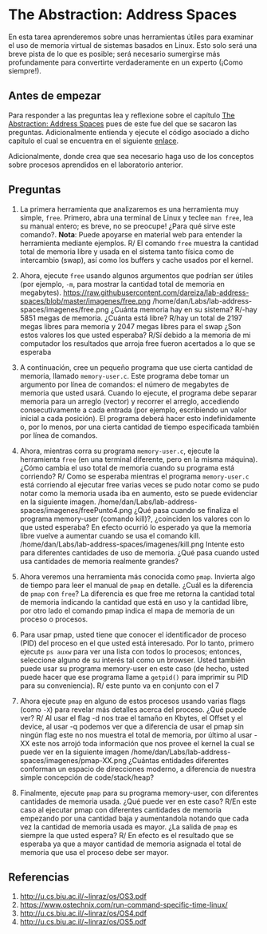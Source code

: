 # The Abstraction: Address Spaces #

En esta tarea aprenderemos sobre unas herramientas útiles para examinar el uso de memoria virtual de sistemas basados en Linux. 
Esto solo será una breve pista de lo que es posible; será necesario sumergirse más profundamente para convertirte verdaderamente 
en un experto (¡Como siempre!).

## Antes de empezar ##

Para responder a las preguntas lea y reflexione sobre el capítulo [The Abstraction: Address Spaces]( http://pages.cs.wisc.edu/~remzi/OSTEP/vm-intro.pdf) pues de este fue del que se sacaron las preguntas. Adicionalmente entienda y ejecute el código asociado a dicho capítulo el cual se encuentra en el siguiente [enlace](https://github.com/remzi-arpacidusseau/ostep-code/tree/master/vm-intro). 

Adicionalmente, donde crea que sea necesario haga uso de los conceptos sobre procesos aprendidos en el laboratorio anterior.

## Preguntas ##

1. La primera herramienta que analizaremos es una herramienta muy simple, ```free```. Primero, abra una terminal de Linux y
teclee ```man free```, lea su manual entero; es breve, no se preocupe! ¿Para qué sirve este comando?. **Nota**: Puede apoyarse en
material web para entender la herramienta mediante ejemplos.
R/ El comando ```free``` muestra la cantidad total de memoria libre y usada en el sistema tanto física como de intercambio (swap), así como los buffers y cache usados por el kernel.

2. Ahora, ejecute ```free``` usando algunos argumentos que podrían ser útiles (por ejemplo, ```-m```, para mostrar
la cantidad total de memoria en megabytes).
https://raw.githubusercontent.com/dareiza/lab-address-spaces/blob/master/imagenes/free.png
/home/dan/Labs/lab-address-spaces/imagenes/free.png
¿Cuánta memoria hay en su sistema?
R/-hay 5851 megas de memoria.
¿Cuánta está libre?
R/hay un total de 2197 megas libres para memoria y 2047 megas libres para el swap
¿Son estos valores los que usted esperaba?
R/Sí debido a la memoria de mi computador los resultados que arroja free fueron acertados a lo que se esperaba

3. A continuación, cree un pequeño programa que use cierta cantidad de memoria, llamado ```memory-user.c```.
Este programa debe tomar un argumento por línea de comandos: el número de megabytes de memoria que usted usará.
Cuando lo ejecute, el programa debe separar memoria para un arreglo (vector) y recorrer el arreglo,
accediendo consecutivamente a cada entrada (por ejemplo, escribiendo un valor inicial a cada posición). El programa deberá hacer esto indefinidamente o,
por lo menos, por una cierta cantidad de tiempo especificada también por línea de comandos.

4. Ahora, mientras corra su programa ```memory-user.c```, ejecute la herramienta ```free``` (en una terminal diferente, pero en la misma máquina).
¿Cómo cambia el uso total de memoria cuando su programa está corriendo?
R/ Como se esperaba mientras el programa `memory-user.c` está corriendo al ejecutar free varias veces se pudo notar como se pudo notar como la memoria usada iba en aumento, esto se puede evidenciar en la siguiente imagen.
/home/dan/Labs/lab-address-spaces/imagenes/freePunto4.png
¿Qué pasa cuando se finaliza el programa memory-user (comando kill)?, ¿coinciden los valores con lo que usted esperaba? En efecto ocurrió lo esperado ya que la memoria libre vuelve a aumentar cuando se usa el comando kill.
/home/dan/Labs/lab-address-spaces/imagenes/kill.png
Intente esto para diferentes cantidades de uso de memoria. ¿Qué pasa cuando usted usa cantidades de memoria realmente grandes?

5. Ahora veremos una herramienta más conocida como ```pmap```. Invierta algo de tiempo para leer el manual de ```pmap```
en detalle. ¿Cuál es la diferencia de ```pmap``` con ```free```? La diferencia es que  free me retorna la cantidad total de memoria indicando la cantidad que está en uso y la cantidad libre, por otro lado el comando pmap indica el mapa de memoria de un proceso o procesos.

6. Para usar pmap, usted tiene que conocer el identificador de proceso (PID) del proceso en el que usted está interesado.
Por lo tanto, primero ejecute ```ps auxw``` para ver una lista con todos lo procesos; entonces, seleccione alguno de su interés tal como un browser. Usted también puede usar su programa memory-user en este caso (de hecho, usted puede hacer que ese programa llame a ```getpid()``` para imprimir su PID para su conveniencia).
R/ este punto va en conjunto con el 7

7. Ahora ejecute ```pmap``` en alguno de estos procesos usando varias flags (como ```-X```) para revelar más detalles acerca del proceso.
¿Qué puede ver?
R/ Al usar el flag -d nos trae el tamaño en Kbytes, el Offset y el device, al usar -q podemos ver que a diferencia de usar el pmap sin ningún flag este no nos muestra el total de memoria, por último al usar -XX este nos arrojó toda información que nos provee el kernel la cual se puede ver en la siguiente imagen
/home/dan/Labs/lab-address-spaces/imagenes/pmap-XX.png
¿Cuántas entidades diferentes conforman un espacio de direcciones moderno, a diferencia de nuestra simple concepción de code/stack/heap?

8. Finalmente, ejecute ```pmap``` para su programa memory-user, con diferentes cantidades de memoria usada.
¿Qué puede ver en este caso?
R/En este caso al ejecutar pmap con diferentes cantidades de memoria empezando por una cantidad baja y aumentandola notando que cada vez la cantidad de memoria usada es mayor.
¿La salida de ```pmap``` es siempre la que usted espera?
R/ En efecto es el resultado que se esperaba ya que a mayor cantidad de memoria asignada el total de memoria que usa el proceso debe ser mayor.

## Referencias ##

1. http://u.cs.biu.ac.il/~linraz/os/OS3.pdf
2. https://www.ostechnix.com/run-command-specific-time-linux/
3. http://u.cs.biu.ac.il/~linraz/os/OS4.pdf
4. http://u.cs.biu.ac.il/~linraz/os/OS5.pdf
